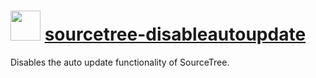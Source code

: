 ﻿# <img src="https://cdn.rawgit.com/chocolatey/chocolatey-coreteampackages/d9984ffd9b6481c92e83fc1ec16f55184633adb6/icons/sourcetree.png" width="48" height="48"/> [sourcetree-disableautoupdate](https://chocolatey.org/packages/sourcetree-disableautoupdate)

Disables the auto update functionality of SourceTree.
